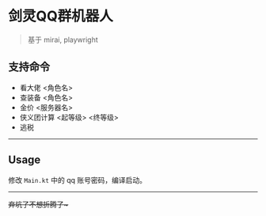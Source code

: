 # 剑灵QQ群机器人
> 基于 mirai, playwright

## 支持命令
- 看大佬 <角色名>
- 查装备 <角色名>
- 金价 <服务器名>
- 侠义团计算 <起等级> <终等级>
- 逃税

---

## Usage
修改 `Main.kt` 中的 qq 账号密码，编译启动。

---

<del>弃坑了不想折腾了~</del>
